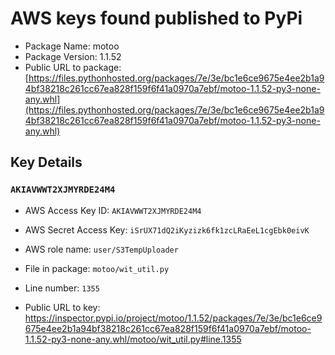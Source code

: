 # AWS keys found published to PyPi

* Package Name: motoo
* Package Version: 1.1.52
* Public URL to package: [https://files.pythonhosted.org/packages/7e/3e/bc1e6ce9675e4ee2b1a94bf38218c261cc67ea828f159f6f41a0970a7ebf/motoo-1.1.52-py3-none-any.whl](https://files.pythonhosted.org/packages/7e/3e/bc1e6ce9675e4ee2b1a94bf38218c261cc67ea828f159f6f41a0970a7ebf/motoo-1.1.52-py3-none-any.whl)

## Key Details

### `AKIAVWWT2XJMYRDE24M4`

* AWS Access Key ID: `AKIAVWWT2XJMYRDE24M4`
* AWS Secret Access Key: `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` 
* AWS role name: `user/S3TempUploader`
* File in package: `motoo/wit_util.py`
* Line number: `1355`

* Public URL to key: https://inspector.pypi.io/project/motoo/1.1.52/packages/7e/3e/bc1e6ce9675e4ee2b1a94bf38218c261cc67ea828f159f6f41a0970a7ebf/motoo-1.1.52-py3-none-any.whl/motoo/wit_util.py#line.1355


